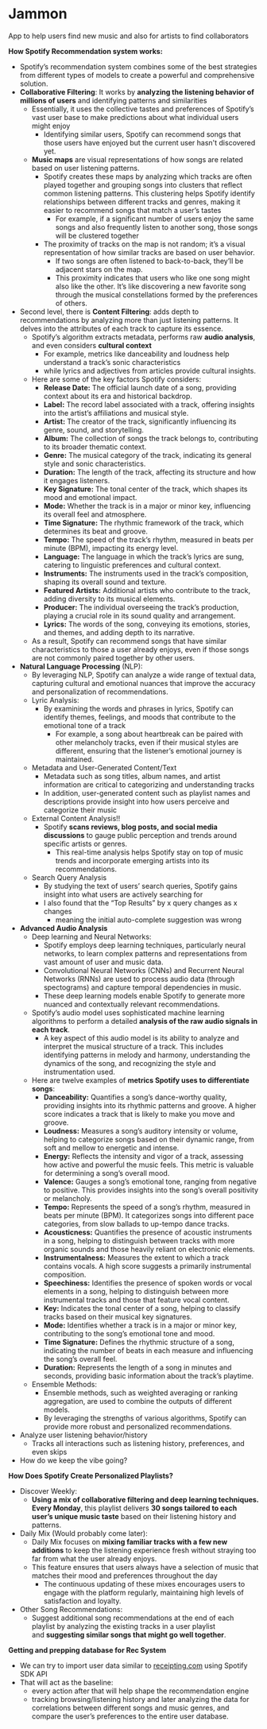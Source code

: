 # Jammon
App to help users find new music and also for artists to find collaborators 

**How Spotify Recommendation system works:**

- Spotify’s recommendation system combines some of the best strategies from different types of models to create a powerful and comprehensive solution.
- **Collaborative Filtering**: It works by **analyzing the listening behavior of millions of users** and identifying patterns and similarities
    - Essentially, it uses the collective tastes and preferences of Spotify’s vast user base to make predictions about what individual users might enjoy
        - Identifying similar users, Spotify can recommend songs that those users have enjoyed but the current user hasn't discovered yet.
    - **Music maps** are visual representations of how songs are related based on user listening patterns.
        - Spotify creates these maps by analyzing which tracks are often played together and grouping songs into clusters that reflect common listening patterns. This clustering helps Spotify identify relationships between different tracks and genres, making it easier to recommend songs that match a user’s tastes
            - For example, if a significant number of users enjoy the same songs and also frequently listen to another song, those songs will be clustered together
        - The proximity of tracks on the map is not random; it’s a visual representation of how similar tracks are based on user behavior.
            - If two songs are often listened to back-to-back, they’ll be adjacent stars on the map.
            - This proximity indicates that users who like one song might also like the other. It’s like discovering a new favorite song through the musical constellations formed by the preferences of others.
- Second level, there is **Content Filtering**: adds depth to recommendations by analyzing more than just listening patterns. It delves into the attributes of each track to capture its essence.
    - Spotify’s algorithm extracts metadata, performs raw **audio analysis**, and even considers **cultural context**
        - For example, metrics like danceability and loudness help understand a track’s sonic characteristics
        - while lyrics and adjectives from articles provide cultural insights.
    - Here are some of the key factors Spotify considers:
        - **Release Date:** The official launch date of a song, providing context about its era and historical backdrop.
        - **Label:** The record label associated with a track, offering insights into the artist’s affiliations and musical style.
        - **Artist:** The creator of the track, significantly influencing its genre, sound, and storytelling.
        - **Album:** The collection of songs the track belongs to, contributing to its broader thematic context.
        - **Genre:** The musical category of the track, indicating its general style and sonic characteristics.
        - **Duration:** The length of the track, affecting its structure and how it engages listeners.
        - **Key Signature:** The tonal center of the track, which shapes its mood and emotional impact.
        - **Mode:** Whether the track is in a major or minor key, influencing its overall feel and atmosphere.
        - **Time Signature:** The rhythmic framework of the track, which determines its beat and groove.
        - **Tempo:** The speed of the track’s rhythm, measured in beats per minute (BPM), impacting its energy level.
        - **Language:** The language in which the track’s lyrics are sung, catering to linguistic preferences and cultural context.
        - **Instruments:** The instruments used in the track’s composition, shaping its overall sound and texture.
        - **Featured Artists:** Additional artists who contribute to the track, adding diversity to its musical elements.
        - **Producer:** The individual overseeing the track’s production, playing a crucial role in its sound quality and arrangement.
        - **Lyrics:** The words of the song, conveying its emotions, stories, and themes, and adding depth to its narrative.
    - As a result, Spotify can recommend songs that have similar characteristics to those a user already enjoys, even if those songs are not commonly paired together by other users.
- **Natural Language Processing** (NLP):
    - By leveraging NLP, Spotify can analyze a wide range of textual data, capturing cultural and emotional nuances that improve the accuracy and personalization of recommendations.
    - Lyric Analysis:
        - By examining the words and phrases in lyrics, Spotify can identify themes, feelings, and moods that contribute to the emotional tone of a track
            - For example, a song about heartbreak can be paired with other melancholy tracks, even if their musical styles are different, ensuring that the listener’s emotional journey is maintained.
    - Metadata and User-Generated Content/Text
        - Metadata such as song titles, album names, and artist information are critical to categorizing and understanding tracks
        - In addition, user-generated content such as playlist names and descriptions provide insight into how users perceive and categorize their music
    - External Content Analysis!!
        - Spotify **scans reviews, blog posts, and social media discussions** to gauge public perception and trends around specific artists or genres.
            - This real-time analysis helps Spotify stay on top of music trends and incorporate emerging artists into its recommendations.
    - Search Query Analysis
        - By studying the text of users’ search queries, Spotify gains insight into what users are actively searching for
        - I also found that the “Top Results” by x query changes as x changes
            - meaning the initial auto-complete suggestion was wrong
- **Advanced Audio Analysis**
    - Deep learning and Neural Networks:
        - Spotify employs deep learning techniques, particularly neural networks, to learn complex patterns and representations from vast amount of user and music data.
        - Convolutional Neural Networks (CNNs) and Recurrent Neural Networks (RNNs) are used to process audio data (through spectograms) and capture temporal dependencies in music.
        - These deep learning models enable Spotify to generate more nuanced and contextually relevant recommendations.
    - Spotify’s audio model uses sophisticated machine learning algorithms to perform a detailed **analysis of the raw audio signals in each track**.
        - A key aspect of this audio model is its ability to analyze and interpret the musical structure of a track. This includes identifying patterns in melody and harmony, understanding the dynamics of the song, and recognizing the style and instrumentation used.
    - Here are twelve examples of **metrics Spotify uses to differentiate songs**:
        - **Danceability:** Quantifies a song’s dance-worthy quality, providing insights into its rhythmic patterns and groove. A higher score indicates a track that is likely to make you move and groove.
        - **Loudness:** Measures a song’s auditory intensity or volume, helping to categorize songs based on their dynamic range, from soft and mellow to energetic and intense.
        - **Energy:** Reflects the intensity and vigor of a track, assessing how active and powerful the music feels. This metric is valuable for determining a song’s overall mood.
        - **Valence:** Gauges a song’s emotional tone, ranging from negative to positive. This provides insights into the song’s overall positivity or melancholy.
        - **Tempo:** Represents the speed of a song’s rhythm, measured in beats per minute (BPM). It categorizes songs into different pace categories, from slow ballads to up-tempo dance tracks.
        - **Acousticness:** Quantifies the presence of acoustic instruments in a song, helping to distinguish between tracks with more organic sounds and those heavily reliant on electronic elements.
        - **Instrumentalness:** Measures the extent to which a track contains vocals. A high score suggests a primarily instrumental composition.
        - **Speechiness:** Identifies the presence of spoken words or vocal elements in a song, helping to distinguish between more instrumental tracks and those that feature vocal content.
        - **Key:** Indicates the tonal center of a song, helping to classify tracks based on their musical key signatures.
        - **Mode:** Identifies whether a track is in a major or minor key, contributing to the song’s emotional tone and mood.
        - **Time Signature:** Defines the rhythmic structure of a song, indicating the number of beats in each measure and influencing the song’s overall feel.
        - **Duration:** Represents the length of a song in minutes and seconds, providing basic information about the track’s playtime.
    - Ensemble Methods:
        - Ensemble methods, such as weighted averaging or ranking aggregation, are used to combine the outputs of different models.
        - By leveraging the strengths of various algorithms, Spotify can provide more robust and personalized recommendations.
- Analyze user listening behavior/history
    - Tracks all interactions such as listening history, preferences, and even skips
- How do we keep the vibe going?

**How Does Spotify Create Personalized Playlists?**

- Discover Weekly:
    - **Using a mix of collaborative filtering and deep learning techniques. Every Monday**, this playlist delivers **30 songs tailored to each user’s unique music taste** based on their listening history and patterns.
- Daily Mix (Would probably come later):
    - Daily Mix focuses on **mixing familiar tracks with a few new additions** to keep the listening experience fresh without straying too far from what the user already enjoys.
    - This feature ensures that users always have a selection of music that matches their mood and preferences throughout the day
        - The continuous updating of these mixes encourages users to engage with the platform regularly, maintaining high levels of satisfaction and loyalty.
- Other Song Recommendations:
    - Suggest additional song recommendations at the end of each playlist by analyzing the existing tracks in a user playlist and **suggesting similar songs that might go well together**.

**Getting and prepping database for Rec System**

- We can try to import user data similar to [receipting.com](http://receipting.com) using Spotify SDK API
- That will act as the baseline:
    - every action after that will help shape the recommendation engine
    - tracking browsing/listening history and later analyzing the data for correlations between different songs and music genres, and compare the user’s preferences to the entire user database.

